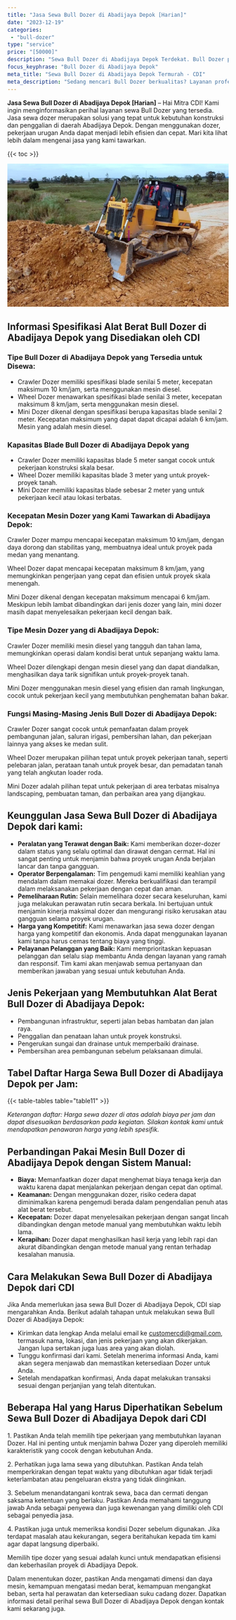 ```yaml
---
title: "Jasa Sewa Bull Dozer di Abadijaya Depok [Harian]"
date: "2023-12-19"
categories:
 - "bull-dozer"
type: "service"
price: "[50000]"
description: "Sewa Bull Dozer di Abadijaya Depok Terdekat. Bull Dozer profesional untuk kebutuhan proyek konstruksi dengan performa maksimal. Dapatkan informasi lengkap dengan menghubungi kami."
focus_keyphrase: "Bull Dozer di Abadijaya Depok"
meta_title: "Sewa Bull Dozer di Abadijaya Depok Termurah - CDI"
meta_description: "Sedang mencari Bull Dozer berkualitas? Layanan profesional kami siap melayani dengan penawaran terbaik. Segera hubungi kami."
---
```


**Jasa Sewa Bull Dozer di Abadijaya Depok [Harian]** – Hai Mitra CDI! Kami ingin menginformasikan perihal layanan sewa Bull Dozer yang tersedia. Jasa sewa dozer merupakan solusi yang tepat untuk kebutuhan konstruksi dan penggalian di daerah Abadijaya Depok. Dengan menggunakan dozer, pekerjaan urugan Anda dapat menjadi lebih efisien dan cepat. Mari kita lihat lebih dalam mengenai jasa yang kami tawarkan.

{{< toc >}}

![Jasa Sewa Bull Dozer di Abadijaya Depok [Harian]](/images/bull-dozer/bull-dozer-15.jpg)

## Informasi Spesifikasi Alat Berat Bull Dozer di Abadijaya Depok yang Disediakan oleh CDI

### Tipe Bull Dozer di Abadijaya Depok yang Tersedia untuk Disewa:

*   Crawler Dozer memiliki spesifikasi blade senilai 5 meter, kecepatan maksimum 10 km/jam, serta menggunakan mesin diesel.
*   Wheel Dozer menawarkan spesifikasi blade senilai 3 meter, kecepatan maksimum 8 km/jam, serta menggunakan mesin diesel.
*   Mini Dozer dikenal dengan spesifikasi berupa kapasitas blade senilai 2 meter. Kecepatan maksimum yang dapat dapat dicapai adalah 6 km/jam. Mesin yang adalah mesin diesel.

### Kapasitas Blade Bull Dozer di Abadijaya Depok yang

*   Crawler Dozer memiliki kapasitas blade 5 meter sangat cocok untuk pekerjaan konstruksi skala besar.
*   Wheel Dozer memiliki kapasitas blade 3 meter yang untuk proyek-proyek tanah.
*   Mini Dozer memiliki kapasitas blade sebesar 2 meter yang untuk pekerjaan kecil atau lokasi terbatas.

### Kecepatan Mesin Dozer yang Kami Tawarkan di Abadijaya Depok:

Crawler Dozer mampu mencapai kecepatan maksimum 10 km/jam, dengan daya dorong dan stabilitas yang, membuatnya ideal untuk proyek pada medan yang menantang.

Wheel Dozer dapat mencapai kecepatan maksimum 8 km/jam, yang memungkinkan pengerjaan yang cepat dan efisien untuk proyek skala menengah.

Mini Dozer dikenal dengan kecepatan maksimum mencapai 6 km/jam. Meskipun lebih lambat dibandingkan dari jenis dozer yang lain, mini dozer masih dapat menyelesaikan pekerjaan kecil dengan baik.

### Tipe Mesin Dozer yang di Abadijaya Depok:

Crawler Dozer memiliki mesin diesel yang tangguh dan tahan lama, memungkinkan operasi dalam kondisi berat untuk sepanjang waktu lama.

Wheel Dozer dilengkapi dengan mesin diesel yang dan dapat diandalkan, menghasilkan daya tarik signifikan untuk proyek-proyek tanah.

Mini Dozer menggunakan mesin diesel yang efisien dan ramah lingkungan, cocok untuk pekerjaan kecil yang membutuhkan penghematan bahan bakar.

### Fungsi Masing-Masing Jenis Bull Dozer di Abadijaya Depok:

Crawler Dozer sangat cocok untuk pemanfaatan dalam proyek pembangunan jalan, saluran irigasi, pembersihan lahan, dan pekerjaan lainnya yang akses ke medan sulit.

Wheel Dozer merupakan pilihan tepat untuk proyek pekerjaan tanah, seperti pelebaran jalan, perataan tanah untuk proyek besar, dan pemadatan tanah yang telah angkutan loader roda.

Mini Dozer adalah pilihan tepat untuk pekerjaan di area terbatas misalnya landscaping, pembuatan taman, dan perbaikan area yang dijangkau.

## Keunggulan Jasa Sewa Bull Dozer di Abadijaya Depok dari kami:

*   **Peralatan yang Terawat dengan Baik:** Kami memberikan dozer-dozer dalam status yang selalu optimal dan dirawat dengan cermat. Hal ini sangat penting untuk menjamin bahwa proyek urugan Anda berjalan lancar dan tanpa gangguan.
*   **Operator Berpengalaman:** Tim pengemudi kami memiliki keahlian yang mendalam dalam memakai dozer. Mereka berkualifikasi dan terampil dalam melaksanakan pekerjaan dengan cepat dan aman.
*   **Pemeliharaan Rutin:** Selain memelihara dozer secara keseluruhan, kami juga melakukan perawatan rutin secara berkala. Ini bertujuan untuk menjamin kinerja maksimal dozer dan mengurangi risiko kerusakan atau gangguan selama proyek urugan.
*   **Harga yang Kompetitif:** Kami menawarkan jasa sewa dozer dengan harga yang kompetitif dan ekonomis. Anda dapat menggunakan layanan kami tanpa harus cemas tentang biaya yang tinggi.
*   **Pelayanan Pelanggan yang Baik:** Kami memprioritaskan kepuasan pelanggan dan selalu siap membantu Anda dengan layanan yang ramah dan responsif. Tim kami akan menjawab semua pertanyaan dan memberikan jawaban yang sesuai untuk kebutuhan Anda.

## Jenis Pekerjaan yang Membutuhkan Alat Berat Bull Dozer di Abadijaya Depok:

*   Pembangunan infrastruktur, seperti jalan bebas hambatan dan jalan raya.
*   Penggalian dan penataan lahan untuk proyek konstruksi.
*   Pengerukan sungai dan drainase untuk memperbaiki drainase.
*   Pembersihan area pembangunan sebelum pelaksanaan dimulai.

## Tabel Daftar Harga Sewa Bull Dozer di Abadijaya Depok per Jam:

{{< table-tables table="table11" >}}

_Keterangan daftar: Harga sewa dozer di atas adalah biaya per jam dan dapat disesuaikan berdasarkan pada kegiatan. Silakan kontak kami untuk mendapatkan penawaran harga yang lebih spesifik._

## Perbandingan Pakai Mesin Bull Dozer di Abadijaya Depok dengan Sistem Manual:

*   **Biaya:** Memanfaatkan dozer dapat menghemat biaya tenaga kerja dan waktu karena dapat menjalankan pekerjaan dengan cepat dan optimal.
*   **Keamanan:** Dengan menggunakan dozer, risiko cedera dapat diminimalkan karena pengemudi berada dalam pengendalian penuh atas alat berat tersebut.
*   **Kecepatan:** Dozer dapat menyelesaikan pekerjaan dengan sangat lincah dibandingkan dengan metode manual yang membutuhkan waktu lebih lama.
*   **Kerapihan:** Dozer dapat menghasilkan hasil kerja yang lebih rapi dan akurat dibandingkan dengan metode manual yang rentan terhadap kesalahan manusia.

## Cara Melakukan Sewa Bull Dozer di Abadijaya Depok dari CDI

Jika Anda memerlukan jasa sewa Bull Dozer di Abadijaya Depok, CDI siap mengarahkan Anda. Berikut adalah tahapan untuk melakukan sewa Bull Dozer di Abadijaya Depok:

*   Kirimkan data lengkap Anda melalui email ke customercdi@gmail.com, termasuk nama, lokasi, dan jenis pekerjaan yang akan dikerjakan. Jangan lupa sertakan juga luas area yang akan diolah.
*   Tunggu konfirmasi dari kami. Setelah menerima informasi Anda, kami akan segera menjawab dan memastikan ketersediaan Dozer untuk Anda.
*   Setelah mendapatkan konfirmasi, Anda dapat melakukan transaksi sesuai dengan perjanjian yang telah ditentukan.

## Beberapa Hal yang Harus Diperhatikan Sebelum Sewa Bull Dozer di Abadijaya Depok dari CDI

1\.  Pastikan Anda telah memilih tipe pekerjaan yang membutuhkan layanan Dozer. Hal ini penting untuk menjamin bahwa Dozer yang diperoleh memiliki karakteristik yang cocok dengan kebutuhan Anda.

2\.  Perhatikan juga lama sewa yang dibutuhkan. Pastikan Anda telah memperkirakan dengan tepat waktu yang dibutuhkan agar tidak terjadi keterlambatan atau pengeluaran ekstra yang tidak diinginkan.

3\.  Sebelum menandatangani kontrak sewa, baca dan cermati dengan saksama ketentuan yang berlaku. Pastikan Anda memahami tanggung jawab Anda sebagai penyewa dan juga kewenangan yang dimiliki oleh CDI sebagai penyedia jasa.

4\.  Pastikan juga untuk memeriksa kondisi Dozer sebelum digunakan. Jika terdapat masalah atau kekurangan, segera beritahukan kepada tim kami agar dapat langsung diperbaiki.

Memilih tipe dozer yang sesuai adalah kunci untuk mendapatkan efisiensi dan keberhasilan proyek di Abadijaya Depok.

Dalam menentukan dozer, pastikan Anda mengamati dimensi dan daya mesin, kemampuan mengatasi medan berat, kemampuan mengangkat beban, serta hal perawatan dan ketersediaan suku cadang dozer. Dapatkan informasi detail perihal sewa Bull Dozer di Abadijaya Depok dengan kontak kami sekarang juga.